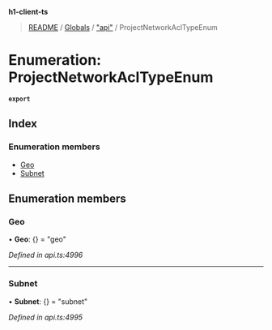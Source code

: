 **h1-client-ts**

> [README](../README.md) / [Globals](../globals.md) / ["api"](../modules/_api_.md) / ProjectNetworkAclTypeEnum

# Enumeration: ProjectNetworkAclTypeEnum

**`export`** 

## Index

### Enumeration members

* [Geo](_api_.projectnetworkacltypeenum.md#geo)
* [Subnet](_api_.projectnetworkacltypeenum.md#subnet)

## Enumeration members

### Geo

•  **Geo**: {} = "geo"

*Defined in api.ts:4996*

___

### Subnet

•  **Subnet**: {} = "subnet"

*Defined in api.ts:4995*
